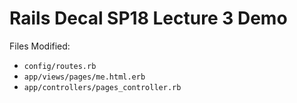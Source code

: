# Rails Decal SP18 Lecture 3 Demo

Files Modified:

- `config/routes.rb`
- `app/views/pages/me.html.erb`
- `app/controllers/pages_controller.rb`
